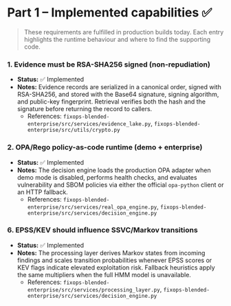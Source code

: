 # Part 1 – Implemented capabilities ✅

> These requirements are fulfilled in production builds today. Each entry highlights the runtime behaviour and where to find the supporting code.

### 1. Evidence must be RSA-SHA256 signed (non-repudiation)
- **Status:** ✅ Implemented
- **Notes:** Evidence records are serialized in a canonical order, signed with RSA-SHA256, and stored with the Base64 signature, signing algorithm, and public-key fingerprint. Retrieval verifies both the hash and the signature before returning the record to callers.
  - References: `fixops-blended-enterprise/src/services/evidence_lake.py`, `fixops-blended-enterprise/src/utils/crypto.py`

### 2. OPA/Rego policy-as-code runtime (demo + enterprise)
- **Status:** ✅ Implemented
- **Notes:** The decision engine loads the production OPA adapter when demo mode is disabled, performs health checks, and evaluates vulnerability and SBOM policies via either the official `opa-python` client or an HTTP fallback.
  - References: `fixops-blended-enterprise/src/services/real_opa_engine.py`, `fixops-blended-enterprise/src/services/decision_engine.py`

### 6. EPSS/KEV should influence SSVC/Markov transitions
- **Status:** ✅ Implemented
- **Notes:** The processing layer derives Markov states from incoming findings and scales transition probabilities whenever EPSS scores or KEV flags indicate elevated exploitation risk. Fallback heuristics apply the same multipliers when the full HMM model is unavailable.
  - References: `fixops-blended-enterprise/src/services/processing_layer.py`, `fixops-blended-enterprise/src/services/decision_engine.py`
